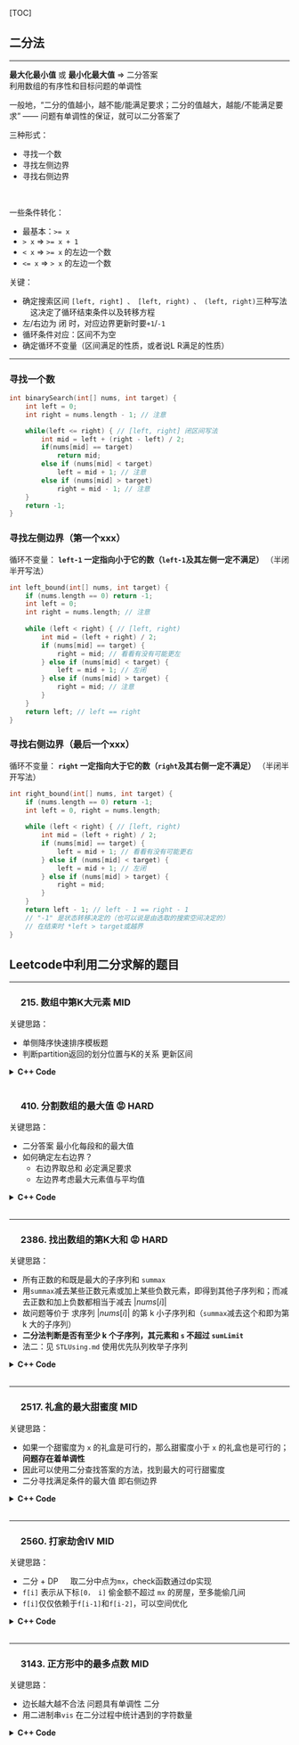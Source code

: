 [TOC]
## 二分法
---
<b>最大化最小值</b> 或 <b>最小化最大值</b> => 二分答案  
利用数组的有序性和目标问题的单调性  

一般地，“二分的值越小，越不能/能满足要求；二分的值越大，越能/不能满足要求” —— 问题有单调性的保证，就可以二分答案了

三种形式：
- 寻找一个数
- 寻找左侧边界
- 寻找右侧边界

<br>  

一些条件转化：
- 最基本：`>= x`
- `> x` => `>= x + 1`
- `< x` => `>= x` 的左边一个数
- `<= x` => `> x` 的左边一个数

关键：
- 确定搜索区间 `[left, right] 、 [left, right) 、 (left, right)`三种写法 &emsp;这决定了循环结束条件以及转移方程  
- 左/右边为 闭 时，对应边界更新时要`+1`/`-1`
- 循环条件对应：区间不为空
- 确定循环不变量（区间满足的性质，或者说L R满足的性质）

---
### 寻找一个数

```c++
int binarySearch(int[] nums, int target) {
    int left = 0; 
    int right = nums.length - 1; // 注意

    while(left <= right) { // [left, right] 闭区间写法
        int mid = left + (right - left) / 2;
        if(nums[mid] == target)
            return mid; 
        else if (nums[mid] < target)
            left = mid + 1; // 注意
        else if (nums[mid] > target)
            right = mid - 1; // 注意
    }
    return -1;
}
```

### 寻找左侧边界（第一个xxx）

循环不变量： <b>`left-1` 一定指向小于它的数（`left-1`及其左侧一定不满足）</b> （半闭半开写法）  

```c++
int left_bound(int[] nums, int target) {
    if (nums.length == 0) return -1;
    int left = 0;
    int right = nums.length; // 注意
    
    while (left < right) { // [left, right)
        int mid = (left + right) / 2;
        if (nums[mid] == target) {
            right = mid; // 看看有没有可能更左
        } else if (nums[mid] < target) {
            left = mid + 1; // 左闭
        } else if (nums[mid] > target) {
            right = mid; // 注意
        }
    }
    return left; // left == right
}
```

### 寻找右侧边界（最后一个xxx）

循环不变量： <b>`right` 一定指向大于它的数（`right`及其右侧一定不满足）</b>  （半闭半开写法）  

```c++
int right_bound(int[] nums, int target) {
    if (nums.length == 0) return -1;
    int left = 0, right = nums.length;
    
    while (left < right) { // [left, right)
        int mid = (left + right) / 2;
        if (nums[mid] == target) {
            left = mid + 1; // 看看有没有可能更右
        } else if (nums[mid] < target) {
            left = mid + 1; // 左闭
        } else if (nums[mid] > target) {
            right = mid;
        }
    }
    return left - 1; // left - 1 == right - 1 
    // "-1" 是状态转移决定的（也可以说是由选取的搜索空间决定的） 
    // 在结束时 *left > target或越界
}
```
## Leetcode中利用二分求解的题目

------
### &emsp; 215. 数组中第K大元素 MID
关键思路：
- 单侧降序快速排序模板题
- 判断partition返回的划分位置与K的关系 更新区间

<details> 
<summary> <b>C++ Code</b> </summary>

```c++
class Solution {
public:
    inline void swap(vector<int>& nums, int l, int r)
    {
        int t = nums[l];
        nums[l] = nums[r];
        nums[r] = t;
    }
    int partition(vector<int>& nums, int left, int right)
    {
        int pivot = nums[left]; // 取最左为基准
        int l = left + 1;
        int r = right;
        while(true)
        {
            // 降序排序对应的快速选择
            // 找左边第一个比pivot小的与右边第一个比pivot大的
            while(l <= r && nums[l] > pivot)
                l++;
            while(r >= l && nums[r] < pivot)
                r--;
            if(l >= r)
                break;
            swap(nums, l, r);
            l++;
            r--;
        }
        swap(nums, left, r);
        return r; // 返回划分位置
    }
    int findKthLargest(vector<int>& nums, int k) {
        int left = 0, right = nums.size() - 1;
        while(true)
        {
            int pivot_i = partition(nums, left, right);
            if(pivot_i == k - 1)
                return nums[k - 1];
            else if(pivot_i < k - 1)
                left = pivot_i + 1;
            else if(pivot_i > k - 1)
                right = pivot_i - 1;
        }
        return -1;
    }
};
```
</details>
<br>

### &emsp; 410. 分割数组的最大值 :rage: HARD
关键思路：
- 二分答案 最小化每段和的最大值
- 如何确定左右边界？
  - 右边界取总和 必定满足要求
  - 左边界考虑最大元素值与平均值

<details> 
<summary> <b>C++ Code</b> </summary>

```c++
class Solution {
public:
    int splitArray(vector<int>& nums, int k) {
        auto check = [&](int mx) -> bool {
            int cnt = 1, s = 0;
            // 贪心地计算要划分出的段数 看是否满足
            for(int x : nums)
            {
                if(x > mx)
                    return false;
                
                if(s + x <= mx) 
                    s += x;
                else 
                {
                    // 新划分一段
                    if(cnt++ == k)
                        return false;
                    s = x;
                }
            }
            return true;
        };

        int right = accumulate(nums.begin(), nums.end(), 0) ;
        int left = max(*ranges::max_element(nums), (right / k));
        while(left <= right) // 闭区间 寻找左侧边界
        {
            int mid = left + (right - left) / 2;
            // (check(mid)? right : left) = mid;
            if(check(mid))
                right = mid - 1;
            else 
                left = mid + 1;
        }
        return left;
    }
};
```
</details>
<br>

---
### &emsp; 2386. 找出数组的第K大和 :rage: HARD
关键思路：
- 所有正数的和既是最大的子序列和 `summax`
- 用`summax`减去某些正数元素或加上某些负数元素，即得到其他子序列和；而减去正数和加上负数都相当于减去 $|nums[i]|$
- 故问题等价于 求序列 $|nums[i]|$ 的第 k 小子序列和（`summax`减去这个和即为第 k 大的子序列）
- <b>二分法判断是否有至少 k 个子序列，其元素和 `s` 不超过 `sumLimit`</b>
- 法二：见 `STLUsing.md` 使用优先队列枚举子序列

<details> 
<summary> <b>C++ Code</b> </summary>

```c++
class Solution {
public:
    long long kSum(vector<int>& nums, int k) {
        long sum = 0;
        for(int &x : nums)
        {
            if(x >= 0)
                sum += x;
            else
                x = -x;
        }
        ranges::sort(nums);

        auto check = [&](long sum_limit) -> bool {
            int cnt = 1;
            function<void(int, long long)> dfs = [&](int i , long long s)
            {
                if(cnt == k || i == nums.size() || s + nums[i] > sum_limit)
                    return;
                cnt++;
                dfs(i + 1, s + nums[i]); // 选
                dfs(i + 1, s); // 不选
            };
            dfs(0, 0);
            return cnt == k; // 找到 k 个元素和不超过 sum_limit 的子序列
        };

        long long left = -1, right = accumulate(nums.begin(), nums.end(), 0LL);
        while(left + 1 < right) // 开区间
        {
            long long mid = (left + right)/2;
            (check(mid)? right : left) = mid;
        }
        return sum - right;
    }
};
```
</details>
<br>

---
### &emsp; 2517. 礼盒的最大甜蜜度 MID
关键思路：
- 如果一个甜蜜度为 `x` 的礼盒是可行的，那么甜蜜度小于 `x` 的礼盒也是可行的；<b>问题存在着单调性</b>
- 因此可以使用二分查找答案的方法，找到最大的可行甜蜜度
- 二分寻找满足条件的最大值 即右侧边界

<details> 
<summary> <b>C++ Code</b> </summary>

```c++
class Solution {
public:
    int maximumTastiness(vector<int>& price, int k) {
        sort(price.begin(), price.end());
        int n = price.size();

        int l = 0, r = price.back() - price[0];
        auto check = [&price, k](int x) -> bool {
            int cnt = 0;
            int pre = -x; // 上一个选取的糖果价格 初始使 cur - pre >= x 恒成立
            for(int cur : price)
            {
                if(cur - pre >= x)
                {
                    pre = cur;
                    if(++cnt >= k)
                        return true;
                }
            }
            return false;
        };
        // 二分寻找满足条件的最大值 右侧边界
        while(l <= r)
        {
            int mid = (l + r) >> 1;
            if(check(mid)) // [, l-1]满足条件
                l = mid + 1;
            else //[mid, old_r]不满足条件
                r = mid - 1;
        }
        return l - 1;
    }
};
```
</details>
<br>

---
### &emsp; 2560. 打家劫舍IV MID
关键思路：
- 二分 + DP &emsp; 取二分中点为`mx`，check函数通过dp实现
- `f[i]` 表示从下标`[0， i]` 偷金额不超过 `mx` 的房屋，至多能偷几间
- `f[i]`仅仅依赖于`f[i-1]`和`f[i-2]`，可以空间优化

<details> 
<summary> <b>C++ Code</b> </summary>

```c++
class Solution {
    bool check(vector<int>& nums, int k, int mx)
    {
        int f0 = 0, f1 = 0; // 两个状态
        for(int x : nums)
        {
            if(x > mx)
                f0 = f1;
            else
            {
                int tmp = f1;
                f1 = max(f1, f0 + 1); // f[i] = max(f[i-1], f[i-2] + 1)
                f0 = tmp;
            }
        }
        return f1 >= k;
    }
public:
    int minCapability(vector<int>& nums, int k) {
        int left = 0, right = *max_element(nums.begin(), nums.end());
        while(left <= right) // [l, r]
        {
            int mid = left + (right - left) / 2;
            if(check(nums, k, mid))
                right = mid - 1;
            else
                left = mid + 1;
        }
        return right + 1;
    }
};
```
</details>
<br>

---
### &emsp; 3143. 正方形中的最多点数 MID
关键思路：
- 边长越大越不合法 问题具有单调性 二分
- 用二进制串`vis` 在二分过程中统计遇到的字符数量

<details> 
<summary> <b>C++ Code</b> </summary>

```c++
class Solution {
public:
    int maxPointsInsideSquare(vector<vector<int>>& points, string s) {
        int ans = 0;
        auto check = [&](int size) -> bool {
            int vis = 0;
            for(int i = 0; i < points.size(); i++)
            {
                if(abs(points[i][0]) <= size && abs(points[i][1]) <= size)
                {
                    char c = s[i] - 'a';
                    if((vis >> c) & 1)
                        return false;
                    vis |= 1 << c;
                }
            }
            ans = __builtin_popcount(vis);
            return true;
        };
        int left = -1, right = 1E9+1;
        while(left + 1 < right)
        {
            int mid = (left + right) / 2;
            (check(mid) ? left : right) = mid;
        }
        return ans;
    }
};
```
</details>
<br>

